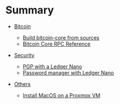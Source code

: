 # Summary

- [Bitcoin]()

    - [Build bitcoin-core from sources](./bitcoin/build_core_from_sources.md)
    - [Bitcoin Core RPC Reference](./bitcoin/rpc.md)

- [Security]()

    - [PGP with a Ledger Nano](./security/pgp_ledger/article.md)
    - [Password manager with Ledger Nano](./security/qt_pass/article.md)

- [Others]()
    - [Install MacOS on a Proxmox VM](./macos_proxmox/macos_proxmox.md)
